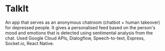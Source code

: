 # TalkIt
An app that serves as an anonymous chatroom (chatbot + human takeover) for depressed people. 
It gives a personalised feed based on the person's mood and emotions that is detected using sentimental analysis from the chat.
Used Google Cloud APIs, Dialogflow, Speech-to-text, Express, Socket.io, React Native.
